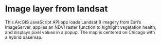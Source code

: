 # Image layer from landsat
This ArcGIS JavaScript API app loads Landsat 8 imagery from Esri’s ImageServer, applies an NDVI raster function to highlight vegetation health, and displays pixel values in a popup. The map is centered on Chicago with a hybrid basemap.
